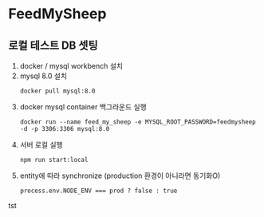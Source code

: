 # FeedMySheep

## 로컬 테스트 DB 셋팅

1. docker / mysql workbench 설치
2. mysql 8.0 설치
    ```console
   docker pull mysql:8.0
   ```
3. docker mysql container 백그라운드 실행
     ```console
   docker run --name feed_my_sheep -e MYSQL_ROOT_PASSWORD=feedmysheep -d -p 3306:3306 mysql:8.0
   ```
4. 서버 로컬 실행
   ```console
   npm run start:local
   ```
5. entity에 따라 synchronize (production 환경이 아니라면 동기화O)
   ```console
   process.env.NODE_ENV === prod ? false : true 
   ```
tst